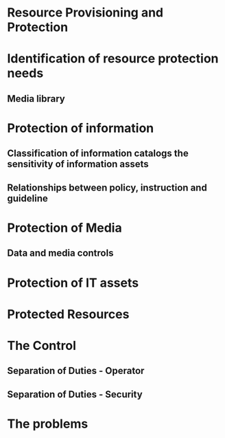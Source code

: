 # Resource Provisioning and Protection

# Identification of resource protection needs



## Media library


# Protection of information

## Classification of information catalogs the sensitivity of information assets


## Relationships between policy, instruction and guideline 


# Protection of Media

## Data and media controls




# Protection of IT assets



# Protected Resources


# The Control

## Separation of Duties - Operator


## Separation of Duties - Security


# The problems
